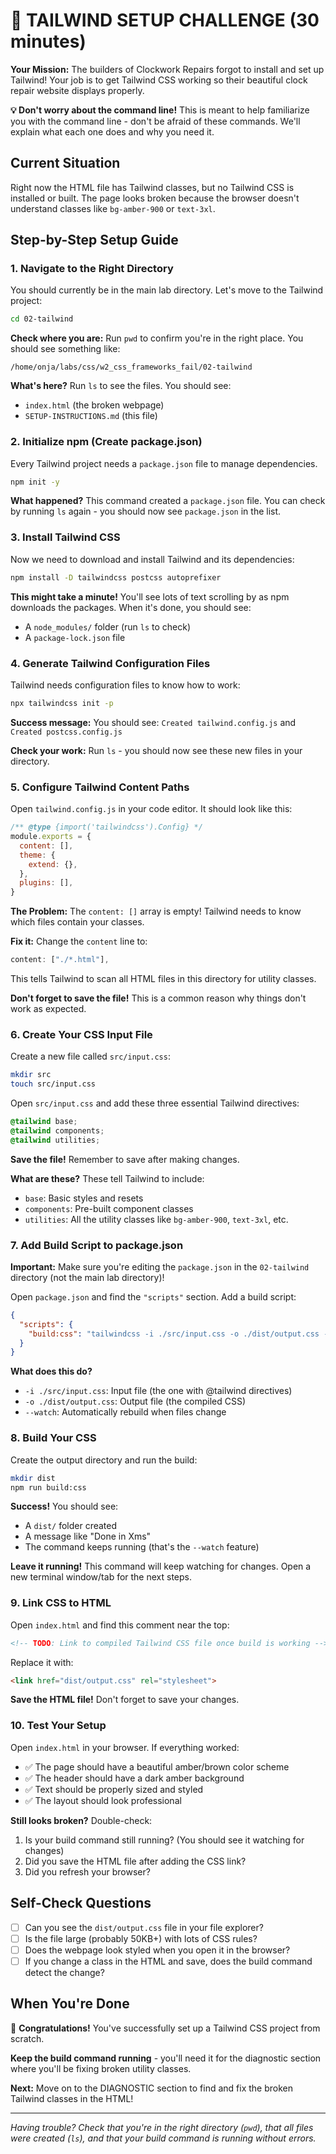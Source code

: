 # 🔧 TAILWIND SETUP CHALLENGE (30 minutes)

**Your Mission:** The builders of Clockwork Repairs forgot to install and set up Tailwind! Your job is to get Tailwind CSS working so their beautiful clock repair website displays properly.

**💡 Don't worry about the command line!** This is meant to help familiarize you with the command line - don't be afraid of these commands. We'll explain what each one does and why you need it.

## Current Situation
Right now the HTML file has Tailwind classes, but no Tailwind CSS is installed or built. The page looks broken because the browser doesn't understand classes like `bg-amber-900` or `text-3xl`.

## Step-by-Step Setup Guide

### 1. Navigate to the Right Directory
You should currently be in the main lab directory. Let's move to the Tailwind project:

```bash
cd 02-tailwind
```

**Check where you are:** Run `pwd` to confirm you're in the right place. You should see something like:
```
/home/onja/labs/css/w2_css_frameworks_fail/02-tailwind
```

**What's here?** Run `ls` to see the files. You should see:
- `index.html` (the broken webpage)
- `SETUP-INSTRUCTIONS.md` (this file)

### 2. Initialize npm (Create package.json)
Every Tailwind project needs a `package.json` file to manage dependencies.

```bash
npm init -y
```

**What happened?** This command created a `package.json` file. You can check by running `ls` again - you should now see `package.json` in the list.

### 3. Install Tailwind CSS
Now we need to download and install Tailwind and its dependencies:

```bash
npm install -D tailwindcss postcss autoprefixer
```

**This might take a minute!** You'll see lots of text scrolling by as npm downloads the packages. When it's done, you should see:
- A `node_modules/` folder (run `ls` to check)
- A `package-lock.json` file

### 4. Generate Tailwind Configuration Files
Tailwind needs configuration files to know how to work:

```bash
npx tailwindcss init -p
```

**Success message:** You should see: `Created tailwind.config.js` and `Created postcss.config.js`

**Check your work:** Run `ls` - you should now see these new files in your directory.

### 5. Configure Tailwind Content Paths
Open `tailwind.config.js` in your code editor. It should look like this:

```javascript
/** @type {import('tailwindcss').Config} */
module.exports = {
  content: [],
  theme: {
    extend: {},
  },
  plugins: [],
}
```

**The Problem:** The `content: []` array is empty! Tailwind needs to know which files contain your classes.

**Fix it:** Change the `content` line to:
```javascript
content: ["./*.html"],
```

This tells Tailwind to scan all HTML files in this directory for utility classes.

**Don't forget to save the file!** This is a common reason why things don't work as expected.

### 6. Create Your CSS Input File
Create a new file called `src/input.css`:

```bash
mkdir src
touch src/input.css
```

Open `src/input.css` and add these three essential Tailwind directives:

```css
@tailwind base;
@tailwind components;
@tailwind utilities;
```

**Save the file!** Remember to save after making changes.

**What are these?** These tell Tailwind to include:
- `base`: Basic styles and resets
- `components`: Pre-built component classes
- `utilities`: All the utility classes like `bg-amber-900`, `text-3xl`, etc.

### 7. Add Build Script to package.json
**Important:** Make sure you're editing the `package.json` in the `02-tailwind` directory (not the main lab directory)! 

Open `package.json` and find the `"scripts"` section. Add a build script:

```json
{
  "scripts": {
    "build:css": "tailwindcss -i ./src/input.css -o ./dist/output.css --watch"
  }
}
```

**What does this do?** 
- `-i ./src/input.css`: Input file (the one with @tailwind directives)
- `-o ./dist/output.css`: Output file (the compiled CSS)
- `--watch`: Automatically rebuild when files change

### 8. Build Your CSS
Create the output directory and run the build:

```bash 
mkdir dist
npm run build:css
```

**Success!** You should see:
- A `dist/` folder created
- A message like "Done in Xms" 
- The command keeps running (that's the `--watch` feature)

**Leave it running!** This command will keep watching for changes. Open a new terminal window/tab for the next steps.

### 9. Link CSS to HTML
Open `index.html` and find this comment near the top:
```html
<!-- TODO: Link to compiled Tailwind CSS file once build is working -->
```

Replace it with:
```html
<link href="dist/output.css" rel="stylesheet">
```

**Save the HTML file!** Don't forget to save your changes.

### 10. Test Your Setup
Open `index.html` in your browser. If everything worked:
- ✅ The page should have a beautiful amber/brown color scheme
- ✅ The header should have a dark amber background
- ✅ Text should be properly sized and styled
- ✅ The layout should look professional

**Still looks broken?** Double-check:
1. Is your build command still running? (You should see it watching for changes)
2. Did you save the HTML file after adding the CSS link?
3. Did you refresh your browser?

## Self-Check Questions
- [ ] Can you see the `dist/output.css` file in your file explorer?
- [ ] Is the file large (probably 50KB+) with lots of CSS rules?
- [ ] Does the webpage look styled when you open it in the browser?
- [ ] If you change a class in the HTML and save, does the build command detect the change?

## When You're Done
🎉 **Congratulations!** You've successfully set up a Tailwind CSS project from scratch. 

**Keep the build command running** - you'll need it for the diagnostic section where you'll be fixing broken utility classes.

**Next:** Move on to the DIAGNOSTIC section to find and fix the broken Tailwind classes in the HTML!

---

*Having trouble? Check that you're in the right directory (`pwd`), that all files were created (`ls`), and that your build command is running without errors.*